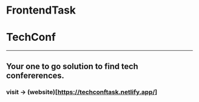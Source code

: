 # FrontendTask

# TechConf
---
## Your one to go solution to find tech confererences.

### visit -> (website)[https://techconftask.netlify.app/]
